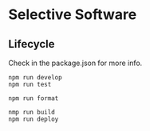 # Selective Software

## Lifecycle

Check in the package.json for more info.

```
npm run develop
npm run test

npm run format

nmp run build
npm run deploy
```
